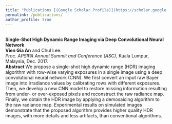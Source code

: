 ```yaml
---
title: "Publications [(Google Scholar Profile)](https://scholar.google.com/citations?hl=en&user=f_uYnPsAAAAJ)"
permalink: /publications/
author_profile: true
---
```

<br>
<b>Single-Shot High Dynamic Range Imaging via Deep Convolutional Neural Network</b> <br> 
<b>Vien Gia An</b> and Chul Lee. <br>
<i> Proc. APSIPA Annual Summit and Conference (ASC)</i>, Kuala Lumpur, Malaysia, Dec. 2017. <br>
<b> Abstract </b>
We propose a single-shot high dynamic range (HDR) imaging algorithm with row-wise varying exposures in a single image using a deep convolutional neural network (CNN). We first convert an input raw Bayer image into irradiance values by calibrating rows with different exposures. Then, we develop a new CNN model to restore missing information resulting from under- or over-exposed pixels and reconstruct the raw radiance map. Finally, we obtain the HDR image by applying a demosaicing algorithm to the raw radiance map. Experimental results on simulated images demonstrate that the proposed algorithm provides higher quality HDR images, with more details and less artifacts, than conventional algorithms. 
